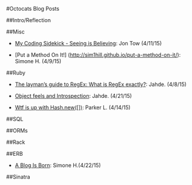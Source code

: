 #Octocats Blog Posts

##Intro/Reflection

##Misc
* [My Coding Sidekick - Seeing is Believing](http://jonwtow.tumblr.com/post/116144382226/my-coding-sidekick-seeing-is-believin/): Jon Tow (4/11/15)

* [Put a Method On It!] (http://sim1hill.github.io/put-a-method-on-it/): Simone H. (4/9/15)

##Ruby
* [The layman’s guide to RegEx: What is RegEx exactly?](http://jahde.svbtle.com/ruby-feels-and-introspection): Jahde. (4/8/15)
* [Object feels and Introspection](http://jahde.svbtle.com/the-laymans-guide-to-regexwhat-is-regex-exactly): Jahde. (4/21/15)

* [Wtf is up with Hash.new([])](http://www.hereisahand.com/hash-issue/): Parker L. (4/14/15)

##SQL

##ORMs

##Rack

##ERB

* [A Blog Is Born](http://sim1hill.github.io/SimCodes-a-blog-is-born/): Simone H.(4/22/15)

##Sinatra
